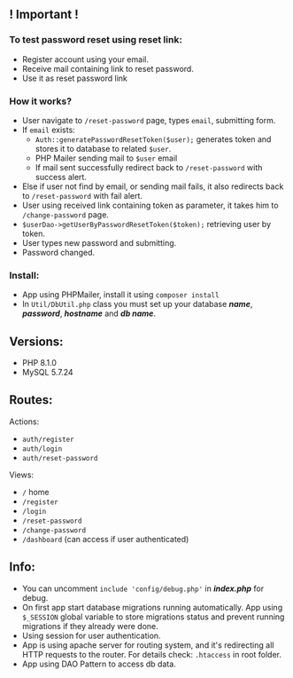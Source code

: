 ## ! Important !
### To test password reset using reset link:
 - Register account using your email.
 - Receive mail containing link to reset password.
 - Use it as reset password link 

### How it works?
- User navigate to `/reset-password` page, types `email`, submitting form.
- If `email` exists:
  - `Auth::generatePasswordResetToken($user);` generates token and stores it to database to related `$user`.
  - PHP Mailer sending mail to `$user` email
  - If mail sent successfully redirect back to `/reset-password` with success alert.
- Else if user not find by email, or sending mail fails, it also redirects back to `/reset-password` with fail alert.
- User using received link containing token as parameter, it takes him to `/change-password` page.
- `$userDao->getUserByPasswordResetToken($token);` retrieving user by token. 
- User types new password and submitting.
- Password changed.

### Install:
  - App using PHPMailer, install it using `composer install`
  - In `Util/DbUtil.php` class you must set up your database **_name_**, **_password_**, **_hostname_** and **_db name_**.

## Versions:
- PHP 8.1.0
- MySQL 5.7.24

## Routes:
Actions:
- `auth/register`
- `auth/login`
- `auth/reset-password`

Views:
- `/` home
- `/register`
- `/login` 
- `/reset-password` 
- `/change-password`
- `/dashboard` (can access if user authenticated)

## Info:
- You can uncomment `include 'config/debug.php'` in **_index.php_** for debug.
- On first app start database migrations running automatically. App using `$_SESSION` global variable to store migrations status and prevent running migrations if they already were done.
- Using session for user authentication.
- App is using apache server for routing system, and it's redirecting all HTTP requests to the router. For details check: `.htaccess` in root folder.
- App using DAO Pattern to access db data.
